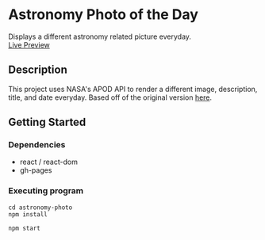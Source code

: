 # Astronomy Photo of the Day

Displays a different astronomy related picture everyday.
<br />
[Live Preview](https://nickmagidson.github.io/astronomy-photo/)

## Description

This project uses NASA's APOD API to render a different image, description, title, and date everyday. Based off of the original version [here](https://apod.nasa.gov/apod/astropix.html).

## Getting Started

### Dependencies

* react / react-dom
* gh-pages

### Executing program
```
cd astronomy-photo
npm install
```

```
npm start
```
